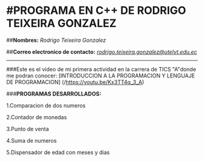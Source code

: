 #**PROGRAMA EN C++ DE RODRIGO TEIXEIRA GONZALEZ**
==================================================================

##**Nombres:** *Rodrigo Teixeira Gonzalez*

##**Correo electronico de contacto:** *rodrigo.teixeira.gonzalez@utelvt.edu.ec*
__________________________________________________________________

###Este es el video de mi primera actividad en la carrera de TICS "A"donde me podran conocer: [INTRODUCCION A LA PROGRAMACION Y LENGUAJE DE PROGRAMACION] (/https://youtu.be/Kx3TT4q_3_A)

###**PROGRAMAS DESARROLLADOS:**

1.Comparacion de dos numeros

2.Contador de monedas

3.Punto de venta

4.Suma de numeros

5.Dispensador de edad con meses y dias






